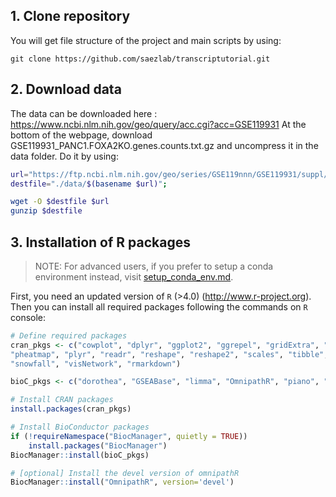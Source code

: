 ## 1. Clone repository
You will get file structure of the project and main scripts by using:
```
git clone https://github.com/saezlab/transcriptutorial.git
```

## 2. Download data
The data can be downloaded here : https://www.ncbi.nlm.nih.gov/geo/query/acc.cgi?acc=GSE119931
At the bottom of the webpage, download GSE119931_PANC1.FOXA2KO.genes.counts.txt.gz and uncompress it in the data folder.
Do it by using:
```bash
url="https://ftp.ncbi.nlm.nih.gov/geo/series/GSE119nnn/GSE119931/suppl/GSE119931_PANC1.FOXA2KO.genes.counts.txt.gz";
destfile="./data/$(basename $url)";

wget -O $destfile $url
gunzip $destfile
```

## 3. Installation of R packages
> NOTE: For advanced users, if you prefer to setup a conda environment instead, visit [setup_conda_env.md](setup_conda_env.md).

First, you need an updated version of `R` (>4.0) (http://www.r-project.org).
Then you can install all required packages following the commands on `R` console:

```R
# Define required packages
cran_pkgs <- c("cowplot", "dplyr", "ggplot2", "ggrepel", "gridExtra", "hexbin", "network", 
"pheatmap", "plyr", "readr", "reshape", "reshape2", "scales", "tibble", "tidyr", 
"snowfall", "visNetwork", "rmarkdown")

bioC_pkgs <- c("dorothea", "GSEABase", "limma", "OmnipathR", "piano", "progeny", "svn")

# Install CRAN packages
install.packages(cran_pkgs)

# Install BioConductor packages
if (!requireNamespace("BiocManager", quietly = TRUE))
    install.packages("BiocManager")
BiocManager::install(bioC_pkgs)

# [optional] Install the devel version of omnipathR
BiocManager::install("OmnipathR", version='devel')
```

